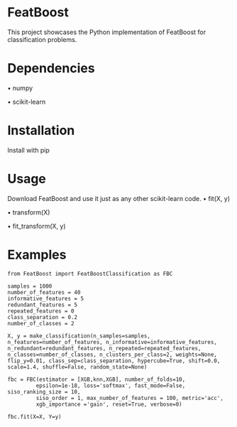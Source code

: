 # FeatBoost
This project showcases the Python implementation of FeatBoost for classification problems.

# Dependencies
• numpy

• scikit-learn

# Installation
Install with pip

# Usage
Download FeatBoost and use it just as any other scikit-learn code.
• fit(X, y)

• transform(X)

• fit_transform(X, y)

# Examples
```
from FeatBoost import FeatBoostClassification as FBC

samples = 1000
number_of_features = 40
informative_features = 5
redundant_features = 5
repeated_features = 0
class_separation = 0.2
number_of_classes = 2

X, y = make_classification(n_samples=samples, n_features=number_of_features, n_informative=informative_features, n_redundant=redundant_features, n_repeated=repeated_features, n_classes=number_of_classes, n_clusters_per_class=2, weights=None, flip_y=0.01, class_sep=class_separation, hypercube=True, shift=0.0, scale=1.4, shuffle=False, random_state=None)

fbc = FBC(estimator = [XGB,knn,XGB], number_of_folds=10,
         epsilon=1e-18, loss='softmax', fast_mode=False, siso_ranking_size = 10,
         siso_order = 1, max_number_of_features = 100, metric='acc',
         xgb_importance ='gain', reset=True, verbose=0)

fbc.fit(X=X, Y=y)
```
